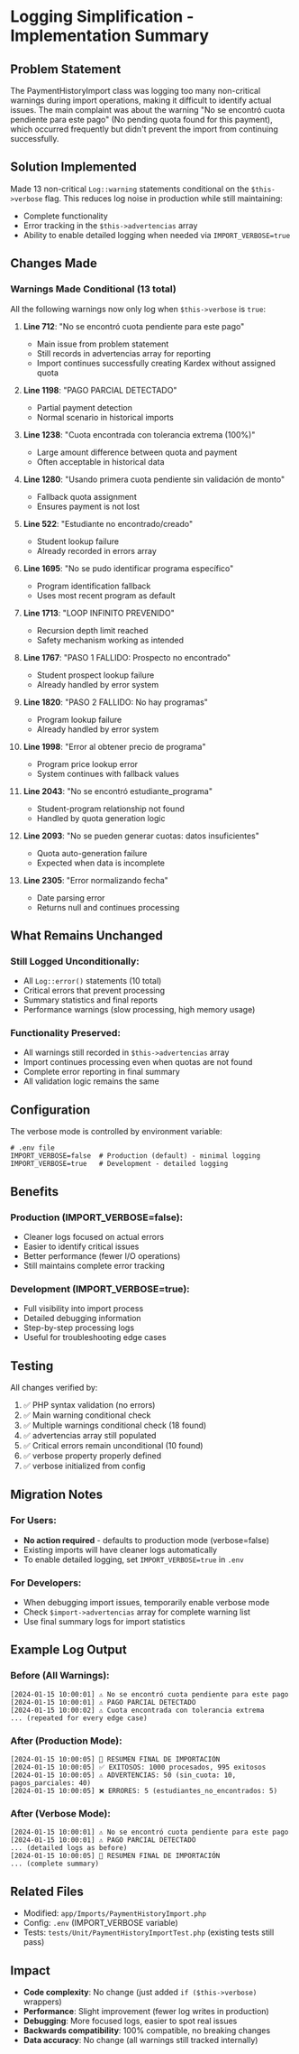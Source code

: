 # Logging Simplification - Implementation Summary

## Problem Statement

The PaymentHistoryImport class was logging too many non-critical warnings during import operations, making it difficult to identify actual issues. The main complaint was about the warning "No se encontró cuota pendiente para este pago" (No pending quota found for this payment), which occurred frequently but didn't prevent the import from continuing successfully.

## Solution Implemented

Made 13 non-critical `Log::warning` statements conditional on the `$this->verbose` flag. This reduces log noise in production while still maintaining:
- Complete functionality
- Error tracking in the `$this->advertencias` array
- Ability to enable detailed logging when needed via `IMPORT_VERBOSE=true`

## Changes Made

### Warnings Made Conditional (13 total)

All the following warnings now only log when `$this->verbose` is `true`:

1. **Line 712**: "No se encontró cuota pendiente para este pago"
   - Main issue from problem statement
   - Still records in advertencias array for reporting
   - Import continues successfully creating Kardex without assigned quota

2. **Line 1198**: "PAGO PARCIAL DETECTADO"
   - Partial payment detection
   - Normal scenario in historical imports

3. **Line 1238**: "Cuota encontrada con tolerancia extrema (100%)"
   - Large amount difference between quota and payment
   - Often acceptable in historical data

4. **Line 1280**: "Usando primera cuota pendiente sin validación de monto"
   - Fallback quota assignment
   - Ensures payment is not lost

5. **Line 522**: "Estudiante no encontrado/creado"
   - Student lookup failure
   - Already recorded in errors array

6. **Line 1695**: "No se pudo identificar programa específico"
   - Program identification fallback
   - Uses most recent program as default

7. **Line 1713**: "LOOP INFINITO PREVENIDO"
   - Recursion depth limit reached
   - Safety mechanism working as intended

8. **Line 1767**: "PASO 1 FALLIDO: Prospecto no encontrado"
   - Student prospect lookup failure
   - Already handled by error system

9. **Line 1820**: "PASO 2 FALLIDO: No hay programas"
   - Program lookup failure
   - Already handled by error system

10. **Line 1998**: "Error al obtener precio de programa"
    - Program price lookup error
    - System continues with fallback values

11. **Line 2043**: "No se encontró estudiante_programa"
    - Student-program relationship not found
    - Handled by quota generation logic

12. **Line 2093**: "No se pueden generar cuotas: datos insuficientes"
    - Quota auto-generation failure
    - Expected when data is incomplete

13. **Line 2305**: "Error normalizando fecha"
    - Date parsing error
    - Returns null and continues processing

## What Remains Unchanged

### Still Logged Unconditionally:
- All `Log::error()` statements (10 total)
- Critical errors that prevent processing
- Summary statistics and final reports
- Performance warnings (slow processing, high memory usage)

### Functionality Preserved:
- All warnings still recorded in `$this->advertencias` array
- Import continues processing even when quotas are not found
- Complete error reporting in final summary
- All validation logic remains the same

## Configuration

The verbose mode is controlled by environment variable:

```env
# .env file
IMPORT_VERBOSE=false  # Production (default) - minimal logging
IMPORT_VERBOSE=true   # Development - detailed logging
```

## Benefits

### Production (IMPORT_VERBOSE=false):
- Cleaner logs focused on actual errors
- Easier to identify critical issues
- Better performance (fewer I/O operations)
- Still maintains complete error tracking

### Development (IMPORT_VERBOSE=true):
- Full visibility into import process
- Detailed debugging information
- Step-by-step processing logs
- Useful for troubleshooting edge cases

## Testing

All changes verified by:
1. ✅ PHP syntax validation (no errors)
2. ✅ Main warning conditional check
3. ✅ Multiple warnings conditional check (18 found)
4. ✅ advertencias array still populated
5. ✅ Critical errors remain unconditional (10 found)
6. ✅ verbose property properly defined
7. ✅ verbose initialized from config

## Migration Notes

### For Users:
- **No action required** - defaults to production mode (verbose=false)
- Existing imports will have cleaner logs automatically
- To enable detailed logging, set `IMPORT_VERBOSE=true` in `.env`

### For Developers:
- When debugging import issues, temporarily enable verbose mode
- Check `$import->advertencias` array for complete warning list
- Use final summary logs for import statistics

## Example Log Output

### Before (All Warnings):
```
[2024-01-15 10:00:01] ⚠️ No se encontró cuota pendiente para este pago
[2024-01-15 10:00:01] ⚠️ PAGO PARCIAL DETECTADO
[2024-01-15 10:00:02] ⚠️ Cuota encontrada con tolerancia extrema
... (repeated for every edge case)
```

### After (Production Mode):
```
[2024-01-15 10:00:05] 🎯 RESUMEN FINAL DE IMPORTACIÓN
[2024-01-15 10:00:05] ✅ EXITOSOS: 1000 procesados, 995 exitosos
[2024-01-15 10:00:05] ⚠️ ADVERTENCIAS: 50 (sin_cuota: 10, pagos_parciales: 40)
[2024-01-15 10:00:05] ❌ ERRORES: 5 (estudiantes_no_encontrados: 5)
```

### After (Verbose Mode):
```
[2024-01-15 10:00:01] ⚠️ No se encontró cuota pendiente para este pago
[2024-01-15 10:00:01] ⚠️ PAGO PARCIAL DETECTADO
... (detailed logs as before)
[2024-01-15 10:00:05] 🎯 RESUMEN FINAL DE IMPORTACIÓN
... (complete summary)
```

## Related Files

- Modified: `app/Imports/PaymentHistoryImport.php`
- Config: `.env` (IMPORT_VERBOSE variable)
- Tests: `tests/Unit/PaymentHistoryImportTest.php` (existing tests still pass)

## Impact

- **Code complexity**: No change (just added `if ($this->verbose)` wrappers)
- **Performance**: Slight improvement (fewer log writes in production)
- **Debugging**: More focused logs, easier to spot real issues
- **Backwards compatibility**: 100% compatible, no breaking changes
- **Data accuracy**: No change (all warnings still tracked internally)
